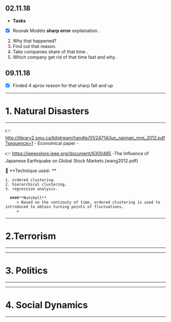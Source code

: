 ## 02.11.18

 * **Tasks** 
- [x] Rounak Models **sharp error** explaination .
2. Why that happened?
3. Find out that reason.
4. Take  companies share of that time .
5. Which company get rid of that time fast and why .

## 09.11.18
- [x] Finded 4 aprox reason for that sharp fall and up


--------------------------------------------------- 

# 1. Natural Disasters 

---------------------------------------------------- 

:point_right:	http://library2.smu.ca/bitstream/handle/01/24714/luo_nannan_mrp_2012.pdf?sequence=1 - Economical paper - 

:point_right:	https://ieeexplore.ieee.org/document/6300485 -The Influence of Japanese Earthquake on Global Stock Markets.(wang2012.pdf)
 
:pushpin: **Technique used- **

    1. ordered clustering.
    2. hierarchical clustering.
    3. regression analysis.
  
      ####**Nutshell** 
         > Based on the continuty of time, ordered clustering is used to introduced to obtain turning points of fluctuations.
         > 
  
-----------------
# 2.Terrorism 
-----------------

-------------
# 3. Politics
-------------

-------------------
# 4. Social Dynamics
------------------
